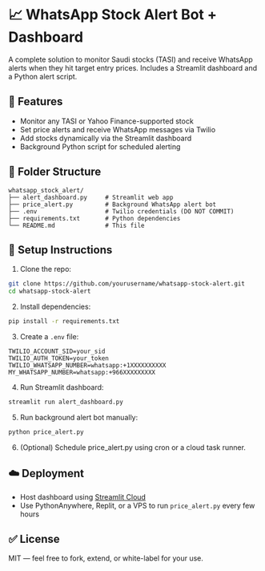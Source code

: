 
# 📈 WhatsApp Stock Alert Bot + Dashboard

A complete solution to monitor Saudi stocks (TASI) and receive WhatsApp alerts when they hit target entry prices. Includes a Streamlit dashboard and a Python alert script.

## 🔧 Features
- Monitor any TASI or Yahoo Finance-supported stock
- Set price alerts and receive WhatsApp messages via Twilio
- Add stocks dynamically via the Streamlit dashboard
- Background Python script for scheduled alerting

## 📁 Folder Structure
```
whatsapp_stock_alert/
├── alert_dashboard.py     # Streamlit web app
├── price_alert.py         # Background WhatsApp alert bot
├── .env                   # Twilio credentials (DO NOT COMMIT)
├── requirements.txt       # Python dependencies
└── README.md              # This file
```

## 🚀 Setup Instructions

1. Clone the repo:
```bash
git clone https://github.com/yourusername/whatsapp-stock-alert.git
cd whatsapp-stock-alert
```

2. Install dependencies:
```bash
pip install -r requirements.txt
```

3. Create a `.env` file:
```
TWILIO_ACCOUNT_SID=your_sid
TWILIO_AUTH_TOKEN=your_token
TWILIO_WHATSAPP_NUMBER=whatsapp:+1XXXXXXXXXX
MY_WHATSAPP_NUMBER=whatsapp:+966XXXXXXXXX
```

4. Run Streamlit dashboard:
```bash
streamlit run alert_dashboard.py
```

5. Run background alert bot manually:
```bash
python price_alert.py
```

6. (Optional) Schedule price_alert.py using cron or a cloud task runner.

## ☁️ Deployment
- Host dashboard using [Streamlit Cloud](https://streamlit.io/cloud)
- Use PythonAnywhere, Replit, or a VPS to run `price_alert.py` every few hours

## ✅ License
MIT — feel free to fork, extend, or white-label for your use.
